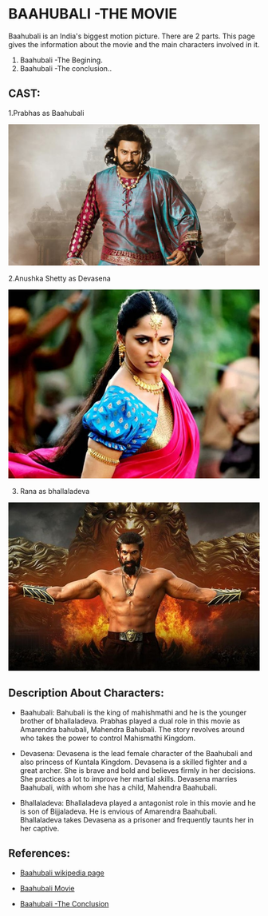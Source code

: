 # BAAHUBALI -THE MOVIE
Baahubali is an India's biggest motion picture. There are 2 parts. This page gives the information about the movie and the main characters involved in it.
  1. Baahubali -The Begining.
  2. Baahubali -The conclusion..

## CAST:

   1.Prabhas as Baahubali

   ![](Baahubali.jpeg)

   2.Anushka Shetty as Devasena

   ![](1495622679_anushka-shetty-baahubali.jpg)

   3. Rana as bhallaladeva

   ![](baahubali.jpg)

## Description About Characters:
- Baahubali:
Bahubali is the king of mahishmathi and he is the younger brother of bhallaladeva. Prabhas played a dual role in this movie as Amarendra bahubali, Mahendra Bahubali. The story revolves around who takes the power to control Mahismathi Kingdom.

- Devasena:
Devasena is the lead female character of the Baahubali and also princess of Kuntala Kingdom. Devasena is a skilled fighter and a great archer. She is brave and bold and believes firmly in her decisions. She practices a lot to improve her martial skills. Devasena marries Baahubali, with whom she has a child, Mahendra Baahubali.

- Bhallaladeva:
Bhallaladeva played a antagonist role in this movie and he is son of Bijjaladeva. He is envious of Amarendra Baahubali. Bhallaladeva takes Devasena as a prisoner and frequently taunts her in her captive. 
 
## References:
- [Baahubali wikipedia page](https://en.wikipedia.org/wiki/Baahubali:_The_Beginning)

- [Baahubali Movie](https://www.youtube.com/watch?v=nI7xZM8M3FE)

- [Baahubali -The Conclusion](https://en.wikipedia.org/wiki/Baahubali_2:_The_Conclusion)
